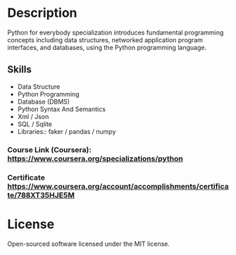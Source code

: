 # Description
Python for everybody specialization introduces fundamental programming concepts including data structures, networked application program interfaces, and databases, using the Python programming language.
## Skills
* Data Structure
* Python Programming
* Database (DBMS)
* Python Syntax And Semantics
* Xml / Json 
* SQL / Sqlite 
* Libraries:: faker / pandas / numpy

### Course Link (Coursera): https://www.coursera.org/specializations/python

### Certificate https://www.coursera.org/account/accomplishments/certificate/788XT35HJE5M

# License
Open-sourced software licensed under the MIT license.
